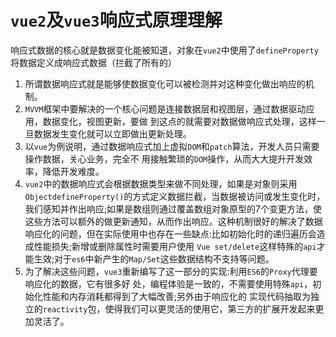 
# `vue2`及`vue3`响应式原理理解

响应式数据的核心就是数据变化能被知道，对象在`vue2`中使用了`defineProperty`将数据定义成响应式数据（拦截了所有的）
1. 所谓数据响应式就是能够使数据变化可以被检测并对这种变化做出响应的机制。
2. `MVVM`框架中要解决的一个核心问题是连接数据层和视图层，通过数据驱动应用，数据变化，视图更新，要做
到这点的就需要对数据做响应式处理，这样一旦数据发生变化就可以立即做出更新处理。
3. 以`vue`为例说明，通过数据响应式加上虚拟`DOM`和`patch`算法，开发人员只需要操作数据，关心业务，完全不
用接触繁琐的`DOM`操作，从而大大提升开发效率，降低开发难度。
4. `vue2`中的数据响应式会根据数据类型来做不同处理，如果是对象则采用`ObjectdefineProperty()`的方式定义数据拦截，当数据被访问或发生变化时，我们感知并作出响应;如果是数组则通过覆盖数组对象原型的7个变更方法，使这些方法可以额外的做更新通知，从而作出响应。这种机制很好的解决了数据响应化的问题，但在实际使用中也存在一些缺点:比如初始化时的递归遍历会造成性能损失;新增或删除属性时需要用户使用 `Vue set/delete`这样特殊的`api`才能生效;对于`es6`中新产生的`Map/Set`这些数据结构不支持等问题。
5. 为了解决这些问题，`vue3`重新编写了这一部分的实现:利用`ES6`的`Proxy`代理要响应化的数据，它有很多好
处，编程体验是一致的，不需要使用特殊`api`，初始化性能和内存消耗都得到了大幅改善;另外由于响应化的
实现代码抽取为独立的`reactivity`包，使得我们可以更灵活的使用它，第三方的扩展开发起来更加灵活了。

